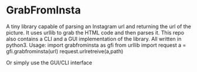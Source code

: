 # GrabFromInsta
A tiny library capable of parsing an Instagram url and returning the url of the picture.
It uses urllib to grab the HTML code and then parses it.
This repo also contains a CLI and a GUI implementation of the library.
All written in python3.
Usage:
import grabfrominsta as gfi
from urllib import request
a = gfi.grabfrominsta(url)
request.urlretreive(a,path)


Or simply use the GUI/CLI interface
